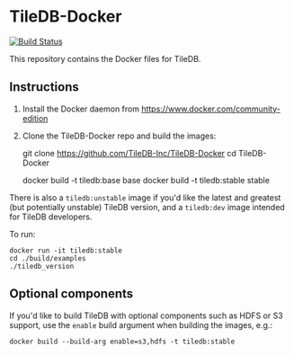 # TileDB-Docker

[![Build Status](https://travis-ci.org/TileDB-Inc/TileDB-Docker.svg?branch=master)](https://travis-ci.org/TileDB-Inc/TileDB-Docker)

This repository contains the Docker files for TileDB.

## Instructions

1. Install the Docker daemon from https://www.docker.com/community-edition

2. Clone the TileDB-Docker repo and build the images:

    git clone https://github.com/TileDB-Inc/TileDB-Docker
    cd TileDB-Docker
    
    docker build -t tiledb:base base
    docker build -t tiledb:stable stable

There is also a `tiledb:unstable` image if you'd like the latest and
greatest (but potentially unstable) TileDB version, and a `tiledb:dev`
image intended for TileDB developers.

To run:

    docker run -it tiledb:stable
    cd ./build/examples
    ./tiledb_version

## Optional components

If you'd like to build TileDB with optional components such as HDFS or
S3 support, use the `enable` build argument when building the images,
e.g.:

    docker build --build-arg enable=s3,hdfs -t tiledb:stable